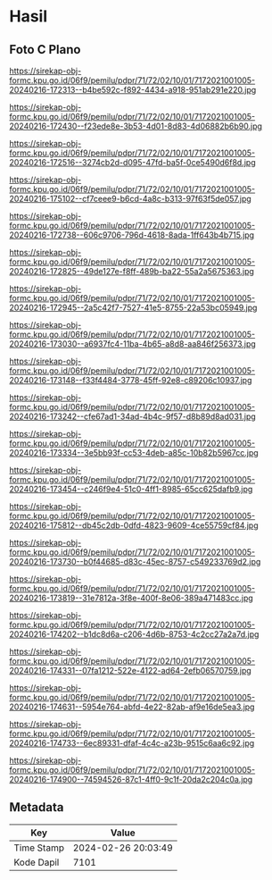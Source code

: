 # Hasil

## Foto C Plano

https://sirekap-obj-formc.kpu.go.id/06f9/pemilu/pdpr/71/72/02/10/01/7172021001005-20240216-172313--b4be592c-f892-4434-a918-951ab291e220.jpg

https://sirekap-obj-formc.kpu.go.id/06f9/pemilu/pdpr/71/72/02/10/01/7172021001005-20240216-172430--f23ede8e-3b53-4d01-8d83-4d06882b6b90.jpg

https://sirekap-obj-formc.kpu.go.id/06f9/pemilu/pdpr/71/72/02/10/01/7172021001005-20240216-172516--3274cb2d-d095-47fd-ba5f-0ce5490d6f8d.jpg

https://sirekap-obj-formc.kpu.go.id/06f9/pemilu/pdpr/71/72/02/10/01/7172021001005-20240216-175102--cf7ceee9-b6cd-4a8c-b313-97f63f5de057.jpg

https://sirekap-obj-formc.kpu.go.id/06f9/pemilu/pdpr/71/72/02/10/01/7172021001005-20240216-172738--606c9706-796d-4618-8ada-1ff643b4b715.jpg

https://sirekap-obj-formc.kpu.go.id/06f9/pemilu/pdpr/71/72/02/10/01/7172021001005-20240216-172825--49de127e-f8ff-489b-ba22-55a2a5675363.jpg

https://sirekap-obj-formc.kpu.go.id/06f9/pemilu/pdpr/71/72/02/10/01/7172021001005-20240216-172945--2a5c42f7-7527-41e5-8755-22a53bc05949.jpg

https://sirekap-obj-formc.kpu.go.id/06f9/pemilu/pdpr/71/72/02/10/01/7172021001005-20240216-173030--a6937fc4-11ba-4b65-a8d8-aa846f256373.jpg

https://sirekap-obj-formc.kpu.go.id/06f9/pemilu/pdpr/71/72/02/10/01/7172021001005-20240216-173148--f33f4484-3778-45ff-92e8-c89206c10937.jpg

https://sirekap-obj-formc.kpu.go.id/06f9/pemilu/pdpr/71/72/02/10/01/7172021001005-20240216-173242--cfe67ad1-34ad-4b4c-9f57-d8b89d8ad031.jpg

https://sirekap-obj-formc.kpu.go.id/06f9/pemilu/pdpr/71/72/02/10/01/7172021001005-20240216-173334--3e5bb93f-cc53-4deb-a85c-10b82b5967cc.jpg

https://sirekap-obj-formc.kpu.go.id/06f9/pemilu/pdpr/71/72/02/10/01/7172021001005-20240216-173454--c246f9e4-51c0-4ff1-8985-65cc625dafb9.jpg

https://sirekap-obj-formc.kpu.go.id/06f9/pemilu/pdpr/71/72/02/10/01/7172021001005-20240216-175812--db45c2db-0dfd-4823-9609-4ce55759cf84.jpg

https://sirekap-obj-formc.kpu.go.id/06f9/pemilu/pdpr/71/72/02/10/01/7172021001005-20240216-173730--b0f44685-d83c-45ec-8757-c549233769d2.jpg

https://sirekap-obj-formc.kpu.go.id/06f9/pemilu/pdpr/71/72/02/10/01/7172021001005-20240216-173819--31e7812a-3f8e-400f-8e06-389a471483cc.jpg

https://sirekap-obj-formc.kpu.go.id/06f9/pemilu/pdpr/71/72/02/10/01/7172021001005-20240216-174202--b1dc8d6a-c206-4d6b-8753-4c2cc27a2a7d.jpg

https://sirekap-obj-formc.kpu.go.id/06f9/pemilu/pdpr/71/72/02/10/01/7172021001005-20240216-174331--07fa1212-522e-4122-ad64-2efb06570759.jpg

https://sirekap-obj-formc.kpu.go.id/06f9/pemilu/pdpr/71/72/02/10/01/7172021001005-20240216-174631--5954e764-abfd-4e22-82ab-af9e16de5ea3.jpg

https://sirekap-obj-formc.kpu.go.id/06f9/pemilu/pdpr/71/72/02/10/01/7172021001005-20240216-174733--6ec89331-dfaf-4c4c-a23b-9515c6aa6c92.jpg

https://sirekap-obj-formc.kpu.go.id/06f9/pemilu/pdpr/71/72/02/10/01/7172021001005-20240216-174900--74594526-87c1-4ff0-9c1f-20da2c204c0a.jpg


## Metadata

| Key        | Value               |
| ---------- | ------------------- |
| Time Stamp | 2024-02-26 20:03:49 |
| Kode Dapil | 7101                |



